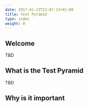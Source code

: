 ```yaml
---
date: 2017-01-23T21:07:13+01:00
title: Test Pyramid
type: index
weight: 0
---
```


## Welcome
TBD

## What is the Test Pyramid
TBD

## Why is it important
